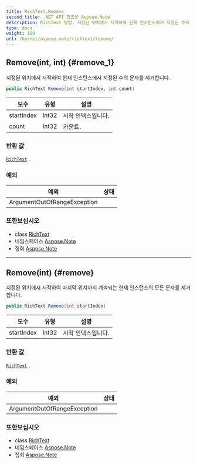 ```yaml
---
title: RichText.Remove
second_title: .NET API 참조용 Aspose.Note
description: RichText 방법. 지정된 위치에서 시작하여 현재 인스턴스에서 지정된 수의 문자를 제거합니다.
type: docs
weight: 190
url: /ko/net/aspose.note/richtext/remove/
---
```

## Remove(int, int) {#remove_1}

지정된 위치에서 시작하여 현재 인스턴스에서 지정된 수의 문자를 제거합니다.

```csharp
public RichText Remove(int startIndex, int count)
```

| 모수 | 유형 | 설명 |
| --- | --- | --- |
| startIndex | Int32 | 시작 인덱스입니다. |
| count | Int32 | 카운트. |

### 반환 값

[`RichText`](../) .

### 예외

| 예외 | 상태 |
| --- | --- |
| ArgumentOutOfRangeException |  |

### 또한보십시오

* class [RichText](../)
* 네임스페이스 [Aspose.Note](../../richtext/)
* 집회 [Aspose.Note](../../../)

---

## Remove(int) {#remove}

지정된 위치에서 시작하여 마지막 위치까지 계속되는 현재 인스턴스의 모든 문자를 제거합니다.

```csharp
public RichText Remove(int startIndex)
```

| 모수 | 유형 | 설명 |
| --- | --- | --- |
| startIndex | Int32 | 시작 인덱스입니다. |

### 반환 값

[`RichText`](../) .

### 예외

| 예외 | 상태 |
| --- | --- |
| ArgumentOutOfRangeException |  |

### 또한보십시오

* class [RichText](../)
* 네임스페이스 [Aspose.Note](../../richtext/)
* 집회 [Aspose.Note](../../../)


